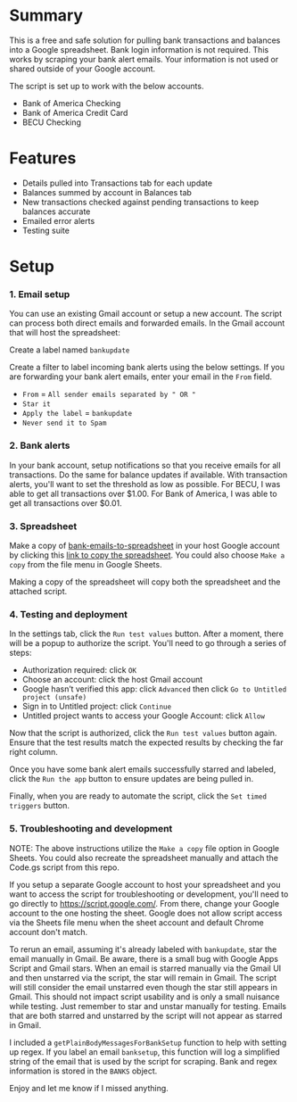 # Summary

This is a free and safe solution for pulling bank transactions and balances into a Google spreadsheet. Bank login information is not required. This works by scraping your bank alert emails.  Your information is not used or shared outside of your Google account.

The script is set up to work with the below accounts.
- Bank of America Checking
- Bank of America Credit Card
- BECU Checking

# Features

- Details pulled into Transactions tab for each update
- Balances summed by account in Balances tab
- New transactions checked against pending transactions to keep balances accurate
- Emailed error alerts
- Testing suite

# Setup

### 1. Email setup
You can use an existing Gmail account or setup a new account.  The script can process both direct emails and forwarded emails. In the Gmail account that will host the spreadsheet:

Create a label named `bankupdate`

Create a filter to label incoming bank alerts using the below settings.  If you are forwarding your bank alert emails, enter your email in the `From` field.
- `From` = `All sender emails separated by " OR "`
- `Star it`
- `Apply the label` = `bankupdate`
- `Never send it to Spam`

### 2. Bank alerts
In your bank account, setup notifications so that you receive emails for all transactions. Do the same for balance updates if available.  With transaction alerts, you'll want to set the threshold as low as possible.  For BECU, I was able to get all transactions over $1.00.  For Bank of America, I was able to get all transactions over $0.01.

### 3. Spreadsheet
Make a copy of [bank-emails-to-spreadsheet](https://docs.google.com/spreadsheets/d/1LBkVF94ZmOu09n-ugCw50vD-p41wiap2ETIQwf2Epfo) in your host Google account by clicking this [link to copy the spreadsheet](https://docs.google.com/spreadsheets/d/1LBkVF94ZmOu09n-ugCw50vD-p41wiap2ETIQwf2Epfo/copy).  You could also choose `Make a copy` from the file menu in Google Sheets.

Making a copy of the spreadsheet will copy both the spreadsheet and the attached script.

### 4. Testing and deployment

In the settings tab, click the `Run test values` button.  After a moment, there will be a popup to authorize the script.  You'll need to go through a series of steps:
- Authorization required: click `OK`
- Choose an account: click the host Gmail account
- Google hasn’t verified this app: click `Advanced` then click `Go to Untitled project (unsafe)`
- Sign in to Untitled project: click `Continue`
- Untitled project wants to access your Google Account: click `Allow`

Now that the script is authorized, click the `Run test values` button again. Ensure that the test results match the expected results by checking the far right column.

Once you have some bank alert emails successfully starred and labeled, click the `Run the app` button to ensure updates are being pulled in.

Finally, when you are ready to automate the script, click the `Set timed triggers` button.

### 5. Troubleshooting and development

NOTE: The above instructions utilize the `Make a copy` file option in Google Sheets. You could also recreate the spreadsheet manually and attach the Code.gs script from this repo.

If you setup a separate Google account to host your spreadsheet and you want to access the script for troubleshooting or development, you'll need to go directly to https://script.google.com/.  From there, change your Google account to the one hosting the sheet.  Google does not allow script access via the Sheets file menu when the sheet account and default Chrome account don't match.

To rerun an email, assuming it's already labeled with `bankupdate`, star the email manually in Gmail.  Be aware, there is a small bug with Google Apps Script and Gmail stars.  When an email is starred manually via the Gmail UI and then unstarred via the script, the star will remain in Gmail.  The script will still consider the email unstarred even though the star still appears in Gmail.  This should not impact script usability and is only a small nuisance while testing. Just remember to star and unstar manually for testing. Emails that are both starred and unstarred by the script will not appear as starred in Gmail.

I included a `getPlainBodyMessagesForBankSetup` function to help with setting up regex.  If you label an email `banksetup`, this function will log a simplified string of the email that is used by the script for scraping.  Bank and regex information is stored in the `BANKS` object.

Enjoy and let me know if I missed anything.
